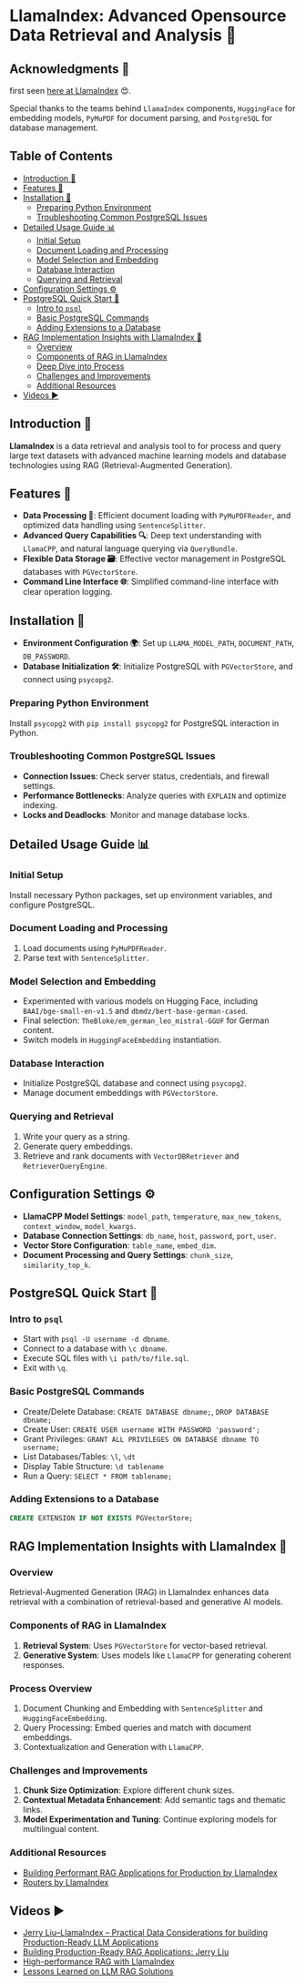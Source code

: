 # LlamaIndex: Advanced Opensource Data Retrieval and Analysis 📘

## Acknowledgments 👏
first seen [here at LlamaIndex](https://docs.llamaindex.ai/en/stable/examples/low_level/oss_ingestion_retrieval.html) 😍.

Special thanks to the teams behind `LlamaIndex` components, `HuggingFace` for embedding models, `PyMuPDF` for document parsing, and `PostgreSQL` for database management.

## Table of Contents
- [Introduction 🌟](#introduction-)
- [Features 🚀](#features-)
- [Installation 🔧](#installation-)
  - [Preparing Python Environment](#preparing-python-environment)
  - [Troubleshooting Common PostgreSQL Issues](#troubleshooting-common-postgresql-issues)
- [Detailed Usage Guide 📊](#detailed-usage-guide-)
  - [Initial Setup](#initial-setup)
  - [Document Loading and Processing](#document-loading-and-processing)
  - [Model Selection and Embedding](#model-selection-and-embedding)
  - [Database Interaction](#database-interaction)
  - [Querying and Retrieval](#querying-and-retrieval)
- [Configuration Settings ⚙️](#configuration-settings-)
- [PostgreSQL Quick Start 🐘](#postgresql-quick-start-)
  - [Intro to `psql`](#intro-to-psql)
  - [Basic PostgreSQL Commands](#basic-postgresql-commands)
  - [Adding Extensions to a Database](#adding-extensions-to-a-database)
- [RAG Implementation Insights with LlamaIndex 🧠](#rag-implementation-insights-with-llamaindex-)
  - [Overview](#overview)
  - [Components of RAG in LlamaIndex](#components-of-rag-in-llamaindex)
  - [Deep Dive into Process](#deep-dive-into-process)
  - [Challenges and Improvements](#challenges-and-improvements)
  - [Additional Resources](#additional-resources)
- [Videos ▶️](#videos-)

## Introduction 🌟
**LlamaIndex** is a data retrieval and analysis tool to for process and query large text datasets with advanced machine learning models and database technologies using RAG (Retrieval-Augmented Generation).

## Features 🚀
- **Data Processing 🔄**: Efficient document loading with `PyMuPDFReader`, and optimized data handling using `SentenceSplitter`.
- **Advanced Query Capabilities 🔍**: Deep text understanding with `LlamaCPP`, and natural language querying via `QueryBundle`.
- **Flexible Data Storage 🗃️**: Effective vector management in PostgreSQL databases with `PGVectorStore`.
- **Command Line Interface 🌐**: Simplified command-line interface with clear operation logging.

## Installation 🔧
- **Environment Configuration 🌍**: Set up `LLAMA_MODEL_PATH`, `DOCUMENT_PATH`, `DB_PASSWORD`.
- **Database Initialization 🛠️**: Initialize PostgreSQL with `PGVectorStore`, and connect using `psycopg2`.

### Preparing Python Environment
Install `psycopg2` with `pip install psycopg2` for PostgreSQL interaction in Python.

### Troubleshooting Common PostgreSQL Issues
- **Connection Issues**: Check server status, credentials, and firewall settings.
- **Performance Bottlenecks**: Analyze queries with `EXPLAIN` and optimize indexing.
- **Locks and Deadlocks**: Monitor and manage database locks.

## Detailed Usage Guide 📊

### Initial Setup
Install necessary Python packages, set up environment variables, and configure PostgreSQL.

### Document Loading and Processing
1. Load documents using `PyMuPDFReader`.
2. Parse text with `SentenceSplitter`.

### Model Selection and Embedding
- Experimented with various models on Hugging Face, including `BAAI/bge-small-en-v1.5` and `dbmdz/bert-base-german-cased`.
- Final selection: `TheBloke/em_german_leo_mistral-GGUF` for German content.
- Switch models in `HuggingFaceEmbedding` instantiation.

### Database Interaction
- Initialize PostgreSQL database and connect using `psycopg2`.
- Manage document embeddings with `PGVectorStore`.

### Querying and Retrieval
1. Write your query as a string.
2. Generate query embeddings.
3. Retrieve and rank documents with `VectorDBRetriever` and `RetrieverQueryEngine`.

## Configuration Settings ⚙️
- **LlamaCPP Model Settings**: `model_path`, `temperature`, `max_new_tokens`, `context_window`, `model_kwargs`.
- **Database Connection Settings**: `db_name`, `host`, `password`, `port`, `user`.
- **Vector Store Configuration**: `table_name`, `embed_dim`.
- **Document Processing and Query Settings**: `chunk_size`, `similarity_top_k`.

## PostgreSQL Quick Start 🐘

### Intro to `psql`
- Start with `psql -U username -d dbname`.
- Connect to a database with `\c dbname`.
- Execute SQL files with `\i path/to/file.sql`.
- Exit with `\q`.

### Basic PostgreSQL Commands
- Create/Delete Database: `CREATE DATABASE dbname;`, `DROP DATABASE dbname;`
- Create User: `CREATE USER username WITH PASSWORD 'password';`
- Grant Privileges: `GRANT ALL PRIVILEGES ON DATABASE dbname TO username;`
- List Databases/Tables: `\l`, `\dt`
- Display Table Structure: `\d tablename`
- Run a Query: `SELECT * FROM tablename;`

### Adding Extensions to a Database
```sql
CREATE EXTENSION IF NOT EXISTS PGVectorStore;
```

## RAG Implementation Insights with LlamaIndex 🧠

### Overview
Retrieval-Augmented Generation (RAG) in LlamaIndex enhances data retrieval with a combination of retrieval-based and generative AI models.

### Components of RAG in LlamaIndex
1. **Retrieval System**: Uses `PGVectorStore` for vector-based retrieval.
2. **Generative System**: Uses models like `LlamaCPP` for generating coherent responses.

### Process Overview 
1. Document Chunking and Embedding with `SentenceSplitter` and `HuggingFaceEmbedding`.
2. Query Processing: Embed queries and match with document embeddings.
3. Contextualization and Generation with `LlamaCPP`.

### Challenges and Improvements
1. **Chunk Size Optimization**: Explore different chunk sizes.
2. **Contextual Metadata Enhancement**: Add semantic tags and thematic links.
3. **Model Experimentation and Tuning**: Continue exploring models for multilingual content.

### Additional Resources
- [Building Performant RAG Applications for Production by LlamaIndex](https://docs.llamaindex.ai/en/stable/optimizing/production_rag.html)
- [Routers by LlamaIndex](https://docs.llamaindex.ai/en/stable/module_guides/querying/router/root.html)

## Videos ▶️
- [Jerry Liu–LlamaIndex – Practical Data Considerations for building Production-Ready LLM Applications](https://youtu.be/g-VvYLhYhOg?si=oHzKibrdste4XQWF)
- [Building Production-Ready RAG Applications: Jerry Liu](https://youtu.be/TRjq7t2Ms5I?si=eZYRhZVE1eJSl8Ve)
- [High-performance RAG with LlamaIndex](https://www.youtube.com/live/wBhY-7B2jdY?si=7AxHoos8vbPVpvOe)
- [Lessons Learned on LLM RAG Solutions](https://www.youtube.com/live/Y9qn4XGH1TI?si=h51EGDBvWYFZyxvu)
```
